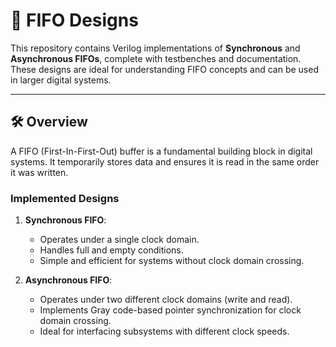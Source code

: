 # 🚀 FIFO Designs

This repository contains Verilog implementations of **Synchronous** and **Asynchronous FIFOs**, complete with testbenches and documentation. These designs are ideal for understanding FIFO concepts and can be used in larger digital systems.

---

## 🛠️ **Overview**

A FIFO (First-In-First-Out) buffer is a fundamental building block in digital systems. It temporarily stores data and ensures it is read in the same order it was written.

### **Implemented Designs**
1. **Synchronous FIFO**:
   - Operates under a single clock domain.
   - Handles full and empty conditions.
   - Simple and efficient for systems without clock domain crossing.

2. **Asynchronous FIFO**:
   - Operates under two different clock domains (write and read).
   - Implements Gray code-based pointer synchronization for clock domain crossing.
   - Ideal for interfacing subsystems with different clock speeds.

